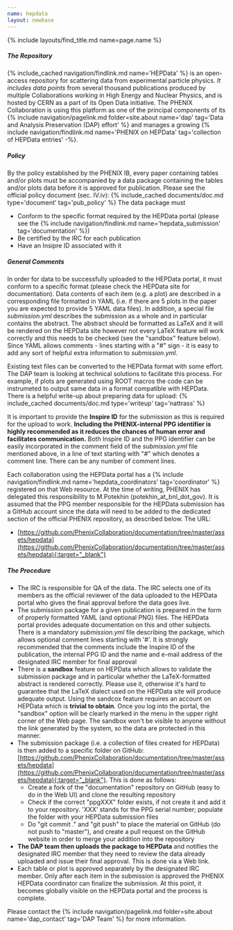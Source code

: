 ```yaml
---
name: hepdata
layout: newbase
---
```

{% include layouts/find_title.md name=page.name %}

##### The Repository
{% include_cached navigation/findlink.md name='HEPData' %} is an open-access repository for
scattering data from experimental particle physics. _It includes data points_ from several
thousand publications produced by multiple Collaborations working in High Energy and Nuclear Physics,
and is hosted by CERN as a part of its Open Data initiative.
The PHENIX Collaboration is using this platform as one of the principal components of its
{% include navigation/pagelink.md folder=site.about name='dap' tag='Data and Analysis Preservation (DAP) effort' %}
and manages a growing {% include navigation/findlink.md name='PHENIX on HEPData' tag='collection of HEPData entries' -%}.

##### Policy
By the policy established by the PHENIX IB, every paper containing tables and/or plots must be
accompanied by a data package containing the tables and/or plots data before it is approved
for publication. Please see the official policy document (sec. IV.iv):
{% include_cached documents/doc.md type='document' tag='pub_policy' %}
The data package must
* Conform to the specific format required by the HEPData portal
(please see the {% include navigation/findlink.md name='hepdata_submission' tag='documentation' %})
* Be certified by the IRC for each publication
* Have an Insipre ID associated with it

##### General Comments
In order for data to be successfully uploaded to the HEPData portal, it must conform to a specific format
(please check the HEPData site for documentation). Data contents of each item (e.g. a plot) are described
in a corresponding file formatted in YAML (i.e. if there are 5 plots in the paper you are expected to
provide 5 YAML data files). In addition, a special file *submission.yml* describes the submission as a whole
and in particular contains the abstract. The abstract should be formatted as LaTeX and it will be rendered
on the HEPData site however not every LaTeX feature will work correctly and this needs to be checked (see the
"sandbox" feature below). Since YAML allows comments - lines starting with a "#" sign - it is easy to add
any sort of helpful extra information to *submission.yml*.

Existing text files can be converted to the HEPData
format with some effort. The DAP team is looking at technical solutions to facilitate this process.
For example, if plots are generated using ROOT macros the code can be instrumeted to output same
data in a format compatible with HEPData. There is a helpful write-up about preparing data for upload:
{% include_cached documents/doc.md type='writeup' tag='nattrass' %}

It is important to provide the **Inspire ID** for the submission as this is required for the upload to work.
**Including the PHENIX-internal PPG identifier is highly recommended as it reduces the chances of human
error and facilitates communication.** Both Inspire ID and the PPG identifier can be easily incorporated
in the comment field of the *submission.yml* file mentioned above, in a line of text starting with "#" which
denotes a comment line. There can be any number of comment lines.

Each collaboration using the HEPData portal has a
{% include navigation/findlink.md name='hepdata_coordinators' tag='coordinator' %}
registered on that Web resource. At the time of writing, PHENIX has delegated this
responsibility to M.Potekhin (potekhin_at_bnl_dot_gov). It is assumed that the PPG member responsible
for the HEPData submission has a GitHub account since the data will need to be added to the dedicated
section of the  official PHENIX repository, as described below. The URL:
* [https://github.com/PhenixCollaboration/documentation/tree/master/assets/hepdata](https://github.com/PhenixCollaboration/documentation/tree/master/assets/hepdata){:target="_blank"}

##### The Procedure
* The IRC is responsible for QA of the data. The IRC selects one of its members as the official
reviewer of the data uploaded to the HEPData portal who gives the final approval before the data goes live.
* The submission package for a given publication is prepared in the form of properly formatted YAML
(and optional PNG) files.
The HEPData portal provides adequate documentation on this and other subjects.
There is a mandatory *submission.yml* file describing the package, which
allows optional comment lines starting with '#'. It is strongly recommended that the comments
include the Inspire ID of the publication, the internal PPG ID and the name and e-mail address of the designated IRC member for final approval
* There is a **sandbox** feature on HEPData which allows to validate the submission
package and in particular whether the LaTeX-formatted abstract is rendered correctly.
Please use it, otherwise it's hard to guarantee that the LaTeX dialect used on the HEPData
site will produce adequate output. Using the sandcox feature requires an account on HEPData
which is **trivial to obtain**. Once you log into the portal, the "sandbox" option will be
clearly marked in the menu in the upper right corner of the Web page.
The sandbox won't be visible to anyone without the link generated by the system, so the data are protected in this manner.
* The submission package (i.e. a collection of files created for HEPData) is then added to a specific folder on GitHub:
[https://github.com/PhenixCollaboration/documentation/tree/master/assets/hepdata](https://github.com/PhenixCollaboration/documentation/tree/master/assets/hepdata){:target="_blank"}.
This is done as follows:
   * Create a fork of the "documentation" repository on GitHub (easy to do in the Web UI) and clone the resulting repository
   * Check if the correct "ppgXXX" folder exists, if not create it and add it to your repository. 'XXX' stands for the PPG serial number; populate the folder with your HEPData submission files
   * Do "git commit ." and "git push" to place the material on GitHub (do not push to "master"), and create a pull request on the GitHub website in order to merge your addition into the repository
* **The DAP team then uploads the package to HEPData** and notifies the designated IRC member
that they need to review the data already uploaded and issue their final approval. This is done via a Web link.
* Each table or plot is approved separately by the designated IRC member.
Only after each item in the submission is approved the PHENIX HEPData coordinator
can finalize the submission. At this point, it becomes globally visible on the HEPData portal and the process is complete.

Please contact the {% include navigation/pagelink.md folder=site.about name='dap_contact' tag='DAP Team' %} for
more information.



